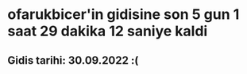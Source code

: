 # ofarukbicer'in gidisine son 5 gun 1 saat 29 dakika 12 saniye kaldi

## Gidis tarihi: 30.09.2022 :(